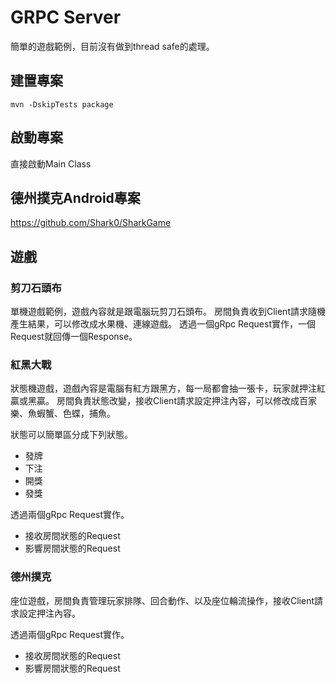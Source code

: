 # GRPC Server
簡單的遊戲範例，目前沒有做到thread safe的處理。

## 建置專案
```
mvn -DskipTests package
```

## 啟動專案
直接啟動Main Class

## 德州撲克Android專案
https://github.com/Shark0/SharkGame

## 遊戲
### 剪刀石頭布
單機遊戲範例，遊戲內容就是跟電腦玩剪刀石頭布。
房間負責收到Client請求隨機產生結果，可以修改成水果機、連線遊戲。
透過一個gRpc Request實作，一個Request就回傳一個Response。

### 紅黑大戰
狀態機遊戲，遊戲內容是電腦有紅方跟黑方，每一局都會抽一張卡，玩家就押注紅贏或黑贏。
房間負責狀態改變，接收Client請求設定押注內容，可以修改成百家樂、魚蝦蟹、色蝶，捕魚。

狀態可以簡單區分成下列狀態。
* 發牌
* 下注
* 開獎
* 發獎

透過兩個gRpc Request實作。
* 接收房間狀態的Request
* 影響房間狀態的Request

### 德州撲克
座位遊戲，房間負責管理玩家排隊、回合動作、以及座位輪流操作，接收Client請求設定押注內容。

透過兩個gRpc Request實作。
* 接收房間狀態的Request
* 影響房間狀態的Request